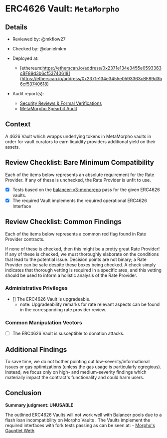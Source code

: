 # ERC4626 Vault: `MetaMorpho`

## Details
- Reviewed by: @mkflow27
- Checked by: @danielmkm
- Deployed at:
    - [ethereum:https://etherscan.io/address/0x2371e134e3455e0593363cBF89d3b6cf53740618](https://etherscan.io/address/0x2371e134e3455e0593363cBF89d3b6cf53740618)

- Audit report(s):
    - [Security Reviews & Formal Verifications](https://docs.morpho.org/security-reviews/)
    - [MetaMorpho Spearbit Audit](https://github.com/morpho-org/metamorpho/blob/main/audits/2023-11-14-metamorpho-cantina-managed-review.pdf)

## Context
A 4626 Vault which wrapps underlying tokens in MetaMorpho vaults in order for vault curators to earn liquidity providers additional yield on their assets.

## Review Checklist: Bare Minimum Compatibility
Each of the items below represents an absolute requirement for the Rate Provider. If any of these is unchecked, the Rate Provider is unfit to use.

- [x] Tests based on the [balancer-v3-monorepo](https://github.com/balancer/balancer-v3-monorepo/tree/main/pkg/vault/test/foundry/fork) pass for the given ERC4626 vaults.
- [x] The required Vault implements the required operational ERC4626 Interface

## Review Checklist: Common Findings
Each of the items below represents a common red flag found in Rate Provider contracts.

If none of these is checked, then this might be a pretty great Rate Provider! If any of these is checked, we must thoroughly elaborate on the conditions that lead to the potential issue. Decision points are not binary; a Rate Provider can be safe despite these boxes being checked. A check simply indicates that thorough vetting is required in a specific area, and this vetting should be used to inform a holistic analysis of the Rate Provider.

### Administrative Privileges
- [] The ERC4626 Vault is upgradeable.
    - note: Upgradeability remarks for rate relevant aspects can be found in the corresponding rate provider review.
  
### Common Manipulation Vectors
- [ ] The ERC4626 Vault is susceptible to donation attacks.

## Additional Findings
To save time, we do not bother pointing out low-severity/informational issues or gas optimizations (unless the gas usage is particularly egregious). Instead, we focus only on high- and medium-severity findings which materially impact the contract's functionality and could harm users.

## Conclusion
**Summary judgment: UNUSABLE**

The outlined ERC4626 Vaults will not work well with Balancer pools due to a flash loan incompatibility on Morpho Vaults . The Vaults implement the required interfaces with fork tests passing as can be seen at:
    - [Morpho's Gauntlet Weth](https://github.com/balancer/balancer-v3-erc4626-tests/blob/f6245bfe043759ea17d7282ada58871dc12f8fcc/test/mainnet/ERC4626MainnetMorphoGauntletWeth.t.sol#L20)
